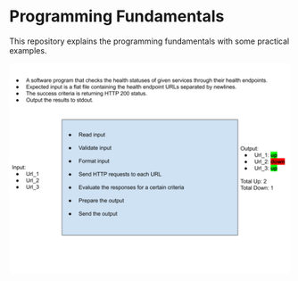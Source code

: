 # Programming Fundamentals

This repository explains the programming fundamentals with some practical examples.

![Diagram](./media/Programming%20Fundamentals.svg)
